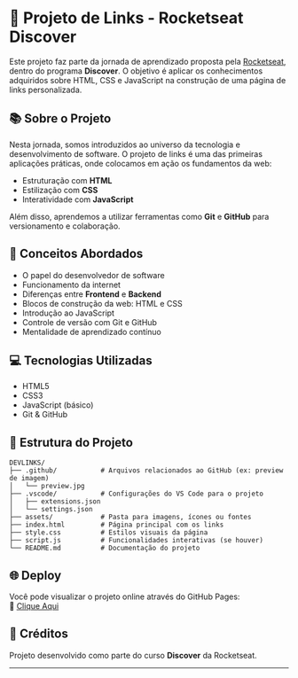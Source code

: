 # 🚀 Projeto de Links - Rocketseat Discover

Este projeto faz parte da jornada de aprendizado proposta pela [Rocketseat](https://www.rocketseat.com.br/), dentro do programa **Discover**. O objetivo é aplicar os conhecimentos adquiridos sobre HTML, CSS e JavaScript na construção de uma página de links personalizada.

## 📚 Sobre o Projeto

Nesta jornada, somos introduzidos ao universo da tecnologia e desenvolvimento de software. O projeto de links é uma das primeiras aplicações práticas, onde colocamos em ação os fundamentos da web:

- Estruturação com **HTML**
- Estilização com **CSS**
- Interatividade com **JavaScript**

Além disso, aprendemos a utilizar ferramentas como **Git** e **GitHub** para versionamento e colaboração.

## 🧠 Conceitos Abordados

- O papel do desenvolvedor de software
- Funcionamento da internet
- Diferenças entre **Frontend** e **Backend**
- Blocos de construção da web: HTML e CSS
- Introdução ao JavaScript
- Controle de versão com Git e GitHub
- Mentalidade de aprendizado contínuo

## 💻 Tecnologias Utilizadas

- HTML5
- CSS3
- JavaScript (básico)
- Git & GitHub

## 📁 Estrutura do Projeto
```
DEVLINKS/
├── .github/           # Arquivos relacionados ao GitHub (ex: preview de imagem)
│   └── preview.jpg
├── .vscode/           # Configurações do VS Code para o projeto
│   ├── extensions.json
│   └── settings.json
├── assets/            # Pasta para imagens, ícones ou fontes
├── index.html         # Página principal com os links
├── style.css          # Estilos visuais da página
├── script.js          # Funcionalidades interativas (se houver)
└── README.md          # Documentação do projeto

```

## 🌐 Deploy

Você pode visualizar o projeto online através do GitHub Pages:  
🔗 [Clique Aqui](https://cafelevelup.github.io/devlinks/)

## 🙌 Créditos

Projeto desenvolvido como parte do curso **Discover** da Rocketseat.

---


